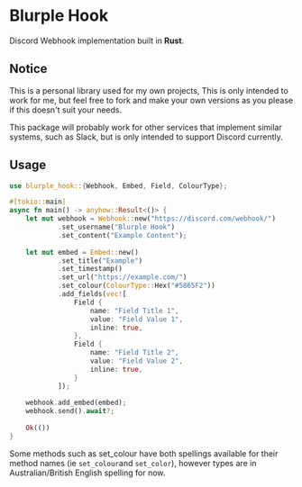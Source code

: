 # Blurple Hook
Discord Webhook implementation built in **Rust**.

## Notice
This is a personal library used for my own projects, This is only intended to work for me, but feel free to fork and make your own versions as you please if this doesn't suit your needs.

This package will probably work for other services that implement similar systems, such as Slack, but is only intended to support Discord currently.

## Usage

```rust
use blurple_hook::{Webhook, Embed, Field, ColourType};

#[tokio::main]
async fn main() -> anyhow::Result<()> {
    let mut webhook = Webhook::new("https://discord.com/webhook/")
            .set_username("Blurple Hook")
            .set_content("Example Content");
    
    let mut embed = Embed::new()
            .set_title("Example")
            .set_timestamp()
            .set_url("https://example.com/")
            .set_colour(ColourType::Hex("#5865F2"))
            .add_fields(vec![
                Field {
                    name: "Field Title 1",
                    value: "Field Value 1",
                    inline: true,
                },
                Field {
                    name: "Field Title 2",
                    value: "Field Value 2",
                    inline: true,
                }
            ]);
    
    webhook.add_embed(embed);
    webhook.send().await?;
    
    Ok(())
}
```

Some methods such as set_colour have both spellings available for their method names (ie `set_colour`and `set_color`), however types are in Australian/British English spelling for now.
